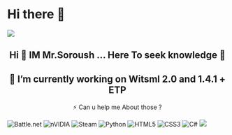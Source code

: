 # Hi there 👋

<img align="center" src="https://user-images.githubusercontent.com/59034956/225281292-64e07b9f-cfb0-450c-b774-81532efa25ae.svg">

<h2 align="center">Hi 👋 IM Mr.Soroush ... Here To seek knowledge 🤖</h2>
  <h2 align="center">🔭 I’m currently working on Witsml 2.0 and 1.4.1 + ETP</h2>
  <p align="center">⚡ Can u help me About those ?</p></h2>
  
  ![Battle.net](https://img.shields.io/badge/battle.net-%2300AEFF.svg?style=for-the-badge&logo=battle.net&logoColor=white) ![nVIDIA](https://img.shields.io/badge/nVIDIA-%2376B900.svg?style=for-the-badge&logo=nVIDIA&logoColor=white) ![Steam](https://img.shields.io/badge/steam-%23000000.svg?style=for-the-badge&logo=steam&logoColor=white) ![Python](https://img.shields.io/badge/python-3670A0?style=for-the-badge&logo=python&logoColor=ffdd54) ![HTML5](https://img.shields.io/badge/html5-%23E34F26.svg?style=for-the-badge&logo=html5&logoColor=white) ![CSS3](https://img.shields.io/badge/css3-%231572B6.svg?style=for-the-badge&logo=css3&logoColor=white) ![C#](https://img.shields.io/badge/c%23-%23239120.svg?style=for-the-badge&logo=c-sharp&logoColor=white) ![](https://komarev.com/ghpvc/?username=s0r0sh&label=Online&color=blue&style=for-the-badge)


<!--
**S0R0SH/s0r0sh** is a ✨ _special_ ✨ repository because its `README.md` (this file) appears on your GitHub profile.

Here are some ideas to get you started:

- 🔭 I’m currently working on ...
- 🌱 I’m currently learning ...
- 👯 I’m looking to collaborate on ...
- 🤔 I’m looking for help with ...
- 💬 Ask me about ...
- 📫 How to reach me: ...
- 😄 Pronouns: ...
- ⚡ Fun fact: ...
-->

